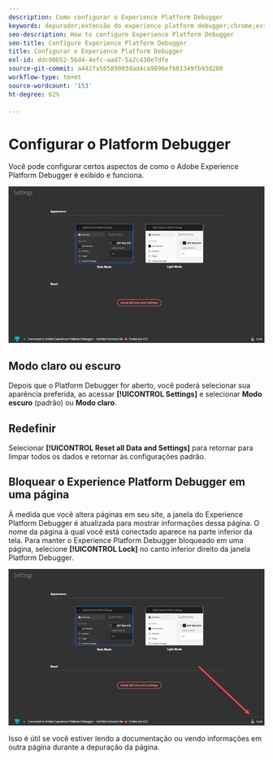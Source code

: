 ```yaml
---
description: Como configurar o Experience Platform Debugger
keywords: depurador;extensão do experience platform debugger;chrome;extensão;configurar
seo-description: How to configure Experience Platform Debugger
seo-title: Configure Experience Platform Debugger
title: Configurar o Experience Platform Debugger
exl-id: ddc90b52-56d4-4efc-aad7-5a2c430e7dfe
source-git-commit: a442fa56589003dad4ca9896ef601349fb93d280
workflow-type: tm+mt
source-wordcount: '153'
ht-degree: 62%

---
```


# Configurar o Platform Debugger

Você pode configurar certos aspectos de como o Adobe Experience Platform Debugger é exibido e funciona.

![](assets/settings.jpg)

## Modo claro ou escuro

Depois que o Platform Debugger for aberto, você poderá selecionar sua aparência preferida, ao acessar **[!UICONTROL Settings]** e selecionar **Modo escuro** (padrão) ou **Modo claro**.

## Redefinir

Selecionar **[!UICONTROL Reset all Data and Settings]** para retornar para limpar todos os dados e retornar às configurações padrão.

## Bloquear o Experience Platform Debugger em uma página

À medida que você altera páginas em seu site, a janela do Experience Platform Debugger é atualizada para mostrar informações dessa página. O nome da página à qual você está conectado aparece na parte inferior da tela. Para manter o Experience Platform Debugger bloqueado em uma página, selecione **[!UICONTROL Lock]** no canto inferior direito da janela Platform Debugger.

![](assets/lock.jpg)

Isso é útil se você estiver lendo a documentação ou vendo informações em outra página durante a depuração da página.
